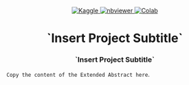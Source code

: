 <!-- Badges -->
</p>

<p align="center">
  <a href="https://www.kaggle.com/inphyt2020/digitalepidemiologyproject">
    <img alt="Kaggle" src="https://kaggle.com/static/images/open-in-kaggle.svg">
  </a>
  <a href="https://nbviewer.jupyter.org/github/InPhyT/DigitalEpidemiologyProject/">
    <img alt="nbviewer" src="https://github.com/jupyter/design/blob/master/logos/Badges/nbviewer_badge.svg">
  </a>
  <a href="https://colab.research.google.com/github/InPhyT/DigitalEpidemiologyProject/blob/master">
    <img alt="Colab" src="https://colab.research.google.com/assets/colab-badge.svg">
  </a>
  
</p>

<!-- Title -->
<h1 align="center">
  `Insert Project Subtitle`
</h1>

<!-- Subtitle -->
<h3 align="center">
  `Insert Project Subtitle`
</h3>

`Copy the content of the Extended Abstract here`.
